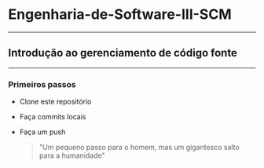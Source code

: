 # Engenharia-de-Software-III-SCM
---
## Introdução ao gerenciamento de código fonte
---
### Primeiros passos

- Clone este repositório
- Faça commits locais
- Faça um push

  > "Um pequeno passo para o homem, mas um gigantesco salto para a humanidade"
